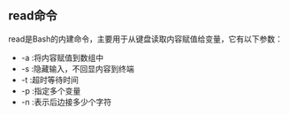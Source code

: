 ## read命令
read是Bash的内建命令，主要用于从键盘读取内容赋值给变量，它有以下参数：
* -a :将内容赋值到数组中
* -s :隐藏输入，不回显内容到终端
* -t :超时等待时间
* -p :指定多个变量
* -n :表示后边接多少个字符

